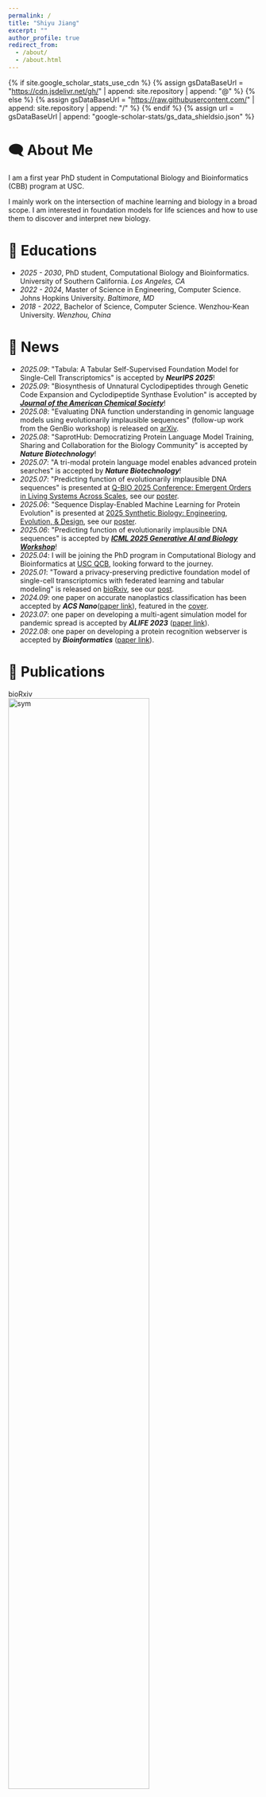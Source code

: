 ```yaml
---
permalink: /
title: "Shiyu Jiang"
excerpt: ""
author_profile: true
redirect_from: 
  - /about/
  - /about.html
---
```


{% if site.google_scholar_stats_use_cdn %}
{% assign gsDataBaseUrl = "https://cdn.jsdelivr.net/gh/" | append: site.repository | append: "@" %}
{% else %}
{% assign gsDataBaseUrl = "https://raw.githubusercontent.com/" | append: site.repository | append: "/" %}
{% endif %}
{% assign url = gsDataBaseUrl | append: "google-scholar-stats/gs_data_shieldsio.json" %}

<span class='anchor' id='about-me'></span>

# 🗨 About Me
I am a first year PhD student in Computational Biology and Bioinformatics (CBB) program at USC.

I mainly work on the intersection of machine learning and biology in a broad scope. I am interested in foundation 
models for life sciences and how to use them to discover and interpret new biology.

# 📖 Educations
- *2025 - 2030*, PhD student, Computational Biology and Bioinformatics. University of Southern California. *Los Angeles, CA*
- *2022 - 2024*, Master of Science in Engineering, Computer Science. Johns Hopkins University. *Baltimore, MD* 
- *2018 - 2022*, Bachelor of Science, Computer Science. Wenzhou-Kean University. *Wenzhou, China*

# 📰 News
- *2025.09*: "Tabula: A Tabular Self-Supervised Foundation Model for Single-Cell Transcriptomics" is accepted by ***NeurIPS 2025***!
- *2025.09*: "Biosynthesis of Unnatural Cyclodipeptides through Genetic Code Expansion and Cyclodipeptide Synthase Evolution" is accepted by ***[Journal of the American Chemical Society](https://doi.org/10.1021/jacs.5c08627)***!
- *2025.08*: "Evaluating DNA function understanding in genomic language models using evolutionarily implausible sequences" (follow-up work from the GenBio workshop) is released on [arXiv](https://arxiv.org/abs/2506.10271v3).
- *2025.08*: "SaprotHub: Democratizing Protein Language Model Training, Sharing and Collaboration for the Biology Community" is accepted by ***Nature Biotechnology***!
- *2025.07*: "A tri-modal protein language model enables advanced protein searches" is accepted by ***Nature Biotechnology***!
- *2025.07*: "Predicting function of evolutionarily implausible DNA sequences" is presented at [Q-BIO 2025 Conference: Emergent Orders in Living Systems Across Scales](https://cqb.pku.edu.cn/info/1064/3011.htm), see our [poster](https://jasonjiangs.github.io/images/nullsettes_poster.png).
- *2025.06*: "Sequence Display-Enabled Machine Learning for Protein Evolution" is presented at [2025 Synthetic Biology: Engineering, Evolution, & Design](https://synbioconference.org/2025), see our [poster](https://jasonjiangs.github.io/images/seq_display_poster.png).
- *2025.06*: "Predicting function of evolutionarily implausible DNA sequences" is accepted by ***[ICML 2025 Generative AI and Biology Workshop](https://openreview.net/forum?id=YEmMJHZSGv)***!
- *2025.04*: I will be joining the PhD program in Computational Biology and Bioinformatics at [USC QCB](https://www.qcb-dornsife.usc.edu/), looking forward to the journey.
- *2025.01*: "Toward a privacy-preserving predictive foundation model of single-cell transcriptomics with federated learning and tabular modeling" is released on [bioRxiv](https://www.biorxiv.org/content/10.1101/2025.01.06.631427v1), see our [post](https://x.com/Xiaojie_Qiu/status/1876676759577661895).
- *2024.09*: one paper on accurate nanoplastics classification has been accepted by ***ACS Nano***([paper link](https://pubs.acs.org/doi/abs/10.1021/acsnano.4c08316)), featured in the [cover](https://pubs.acs.org/cms/10.1021/ancac3.2024.18.issue-38/asset/ancac3.2024.18.issue-38.xlargecover-4.jpg).
- *2023.07*: one paper on developing a multi-agent simulation model for pandemic spread is accepted by ***ALIFE 2023*** ([paper link](https://direct.mit.edu/isal/proceedings/isal2023/35/123/116938)).
- *2022.08*: one paper on developing a protein recognition webserver is accepted by ***Bioinformatics*** ([paper link](https://academic.oup.com/bioinformatics/article/38/19/4643/6673135)).

# 📝 Publications
<div class='paper-box'><div class='paper-box-image'><div><div class="badge">bioRxiv</div><img src='images/smartbind.png' alt="sym" width="75%"></div></div>
<div class='paper-box-text' markdown="1">

[Small Molecule Approach to RNA Targeting Binder Discovery (SMARTBind) Using Deep Learning Without Structural Input]()

**Shiyu Jiang** †, Amirhossein Taghavi †, Tenghui Wang, Samantha M. Meyer, Jessica L. Childs-Disney, Chenglong Li, Mattew D. Disney, Yanjun Li. *bioRxiv*, 2025. (In Submission)

[GitHub](https://github.com/AIDD-LiLab/SMARTBind)
</div>
</div>


<div class='paper-box'><div class='paper-box-image'><div><div class="badge">arXiv</div><img src='images/nullsettes_v2.png' alt="sym" width="75%"></div></div>
<div class='paper-box-text' markdown="1">

[Evaluating DNA function understanding in genomic language models using evolutionarily implausible sequences](https://arxiv.org/abs/2506.10271v3)

**Shiyu Jiang**, Xuyin Liu, Jerry Zitong Wang. *arXiv*, 2025. (In Submission)

[GitHub](https://github.com/cellethology/GLM-Nullsette-Benchmark)
</div>
</div>


<div class='paper-box'><div class='paper-box-image'><div><div class="badge">bioRxiv</div><img src='images/sequence display.png' alt="sym" width="75%"></div></div>
<div class='paper-box-text' markdown="1">

[Sequence Display: Generating Large-Scale Sequence–Activity Datasets to Advance Universal Protein Evolution]()

Linqi Cheng †, Xinzhe Zheng †, **Shiyu Jiang** †, Hu Y, Liu Y, Yang K, Rui J, Ding H, Zhang M, Yuan T, Ye H, Li C, Kevin K. Yang, Xiongyi Huang, Han Xiao. *bioRxiv*, 2025. (In Submission)

[GitHub](https://github.com/SophieSarceau/SequenceDisplay-ML)
</div>
</div>


<div class='paper-box'><div class='paper-box-image'><div><div class="badge">bioRxiv</div><img src='images/tabula_nips.png' alt="sym" width="75%"></div></div>
<div class='paper-box-text' markdown="1">

[Toward a privacy-preserving predictive foundation model of single-cell transcriptomics with federated learning and tabular modeling](https://www.biorxiv.org/content/10.1101/2025.01.06.631427v1)

Jiayuan Ding †, Jianhui Lin †, **Shiyu Jiang** †, Yixin Wang, Ziyang Mao, Zhaoyu Fang, Jiliang Tang, Min Li, Xiaojie Qiu. *bioRxiv*, 2025.

[GitHub](https://github.com/aristoteleo/tabula)
</div>
</div>


<div class='paper-box'><div class='paper-box-image'><div><div class="badge">bioRxiv</div><img src='images/qa.png' alt="sym" width="75%"></div></div>
<div class='paper-box-text' markdown="1">

[Decoding the Molecular Language of Proteins with Evola](https://www.biorxiv.org/content/10.1101/2025.01.05.630192v1)

Xibin Zhou †, Chenchen Han †, Yingqi Zhang ‡, Jin Su ‡, Kai Zhuang ‡, **Shiyu Jiang** ‡, Zichen Yuan, Wei Zheng, Fengyuan Dai, Yuyang Zhou, Yuyang Tao, Dan Wu, Fajie Yuan. *bioRxiv*, 2025.

[Online Server](http://www.chat-protein.com/)
</div>
</div>


<div class='paper-box'><div class='paper-box-image'><div><div class="badge">NeurIPS 2025</div><img src='images/tabula_nips.png' alt="sym" width="75%"></div></div>
<div class='paper-box-text' markdown="1">

[Tabula: A Tabular Self-Supervised Foundation Model for Single-Cell Transcriptomics]()

Jiayuan Ding †, Jianhui Lin †, **Shiyu Jiang** †, Yixin Wang, Ziyang Mao, Zhaoyu Fang, Jiliang Tang, Min Li, Xiaojie Qiu. *NeurIPS* (poster), 2025.

[GitHub](https://github.com/aristoteleo/tabula)
</div>
</div>


<div class='paper-box'><div class='paper-box-image'><div><div class="badge">Nature Communications</div><img src='images/NC_yu.png' alt="sym" width="75%"></div></div>
<div class='paper-box-text' markdown="1">

[Engineering Unnatural Cells with a 21st Amino Acid as a Living Epigenetic Sensor]()

Hu Y, Wang Y, Cheng L, Wang C, Liu Y, Wang Y, Chen Y, Yang S, Guo Y, **Jiang S**, Yang K, Xiao H. *Nature Communications*, 2025. (Accepted)

</div>
</div>


<div class='paper-box'><div class='paper-box-image'><div><div class="badge">JACS</div><img src='images/jacs_1.png' alt="sym" width="75%"></div></div>
<div class='paper-box-text' markdown="1">

[Biosynthesis of Unnatural Cyclodipeptides through Genetic Code Expansion and Cyclodipeptide Synthase Evolution](https://pubs.acs.org/doi/10.1021/jacs.5c08627)

Hu Y †, Cheng L †, Liu Y, Liu R, **Jiang S**, Yuan T, Wang Y, Ye H, Xiao H. *Journal of the American Chemical Society*, 2025.

[GitHub](https://github.com/linqicheng-xiao/gmx_mmpbsa_py)
</div>
</div>


<div class='paper-box'><div class='paper-box-image'><div><div class="badge">Nature Biotechnology</div><img src='images/protrek.png' alt="sym" width="75%"></div></div>
<div class='paper-box-text' markdown="1">

[A tri-modal protein language model enables advanced protein searches](https://www.biorxiv.org/content/10.1101/2024.05.30.596740v2.abstract)

Jin Su †, Yan He †, Shiyang You †, **Shiyu Jiang** ‡, Xibin Zhou ‡, Xuting Zhang, Yuxuan Wang, Igor Tolstoy, Hongyuan Lu, Xing Chang, Fajie Yuan. *Nature Biotechnology*, 2025. (Accepted)

[Online Server](http://search-protrek.com/)
</div>
</div>


<div class='paper-box'><div class='paper-box-image'><div><div class="badge">Nature Biotechnology</div><img src='images/saprothub.png' alt="sym" width="75%"></div></div>
<div class='paper-box-text' markdown="1">

[SaprotHub: Democratizing Protein Language Model Training, Sharing and Collaboration for the Biology Community](https://www.biorxiv.org/content/10.1101/2024.05.24.595648v5.abstract)

Jin Su, Zhikai Li, Chenchen Han, Yuyang Zhou, Yan He, Junjie Shan, Xibin Zhou, Xing Chang, **Shiyu Jiang**, Dacheng Ma, The OPMC, Martin Steinegger, Sergey Ovchinnikov, Fajie Yuan. *Nature Biotechnology*, 2025. (Accepted)

[GitHub](https://github.com/westlake-repl/SaprotHub?tab=readme-ov-file) | [OPMC](https://theopmc.github.io/)
</div>
</div>


<div class='paper-box'><div class='paper-box-image'><div><div class="badge">ICML 2025 GenBio Workshop</div><img src='images/nullsettes.png' alt="sym" width="75%"></div></div>
<div class='paper-box-text' markdown="1">

[Predicting function of evolutionarily implausible DNA sequences](https://openreview.net/forum?id=YEmMJHZSGv)

**Shiyu Jiang**, Xuyin Liu, Jerry Zitong Wang. *ICML 2025 Generative AI and Biology Workshop*, 2025.

[GitHub](https://github.com/cellethology/GLM-Nullsette-Benchmark)
</div>
</div>


<div class='paper-box'><div class='paper-box-image'><div><div class="badge">ACS Nano</div><img src='images/acsnano.png' alt="sym" width="75%"></div></div>
<div class='paper-box-text' markdown="1">

[Integrating Metal–Phenolic Networks-Mediated Separation and Machine Learning-Aided Surface-Enhanced Raman Spectroscopy for Accurate Nanoplastics Quantification and Classification](https://pubs.acs.org/doi/abs/10.1021/acsnano.4c08316)

Haoxin Ye, **Shiyu Jiang**, Yan Yan, Bin Zhao, Edward R Grant, David D Kitts, Rickey Y Yada, Anubhav Pratap-Singh, Alberto Baldelli, Tianxi Yang. *ACS Nano*, 2024.

[Featured on Cover](https://pubs.acs.org/cms/10.1021/ancac3.2024.18.issue-38/asset/ancac3.2024.18.issue-38.xlargecover-4.jpg)
</div>
</div>


<div class='paper-box'><div class='paper-box-image'><div><div class="badge">ALIFE 2023</div><img src='images/covid_sim.png' alt="sym" width="75%"></div></div>
<div class='paper-box-text' markdown="1">

[Simulating Disease Spread During Disaster Scenarios](https://direct.mit.edu/isal/proceedings/isal/35/123/116938)

**Shiyu Jiang**, Heejoong Kim, Fabio Henrique Tanaka, Claus Aranha, Anna Bogdanova, Kimia Ghobadi, Anton Dahbura. *The International Conference on Artificial Life*, 2023.

[GitHub](https://github.com/caranha/Koudou/tree/ALIFE_2023)
</div>
</div>


<div class='paper-box'><div class='paper-box-image'><div><div class="badge">Bioinformatics</div><img src='images/bioinformatics2022.png' alt="sym" width="75%"></div></div>
<div class='paper-box-text' markdown="1">

[HNOXPred: a web tool for the prediction of gas-sensing H-NOX proteins from amino acid sequence](https://academic.oup.com/bioinformatics/article/38/19/4643/6673135)

**Shiyu Jiang**, Hemn Barzan Abdalla, Chuyun Bi, Yi Zhu, Xuechen Tian, Yixin Yang, Aloysius Wong. *Bioinformatics*, 2022.

[Online Server](https://www.hnoxpred.com/) | [GitHub](https://github.com/JasonJiangs/HNOX_Pred)
</div>
</div>


<div class='paper-box'><div class='paper-box-image'><div><div class="badge">IJCNN 2021</div><img src='images/ijcnn.png' alt="sym" width="75%"></div></div>
<div class='paper-box-text' markdown="1">

[Deblur-yolo: Real-time object detection with efficient blind motion deblurring](https://ieeexplore.ieee.org/abstract/document/9534352)

Shen Zheng, Yuxiong Wu, **Shiyu Jiang**, Changjie Lu, Gaurav Gupta. *International Joint Conference on Neural Networks*, 2021

</div>
</div>

[comment]: <> (# 🎖 Honors and Awards)

[comment]: <> (- *2021.10* Lorem ipsum dolor sit amet, consectetur adipiscing elit. Vivamus ornare aliquet ipsum, ac tempus justo dapibus sit amet. )

[comment]: <> (- *2021.09* Lorem ipsum dolor sit amet, consectetur adipiscing elit. Vivamus ornare aliquet ipsum, ac tempus justo dapibus sit amet. )

# 🧑‍💻 Experience
<ul class="education-timeline">

    <li class="timeline-item-edu">
        <div class="timeline-icon">
            <img src="images/USC_logo.png" alt="USC Logo">
        </div>
        <div class="timeline-content-edu">
            <p class="date">2025.09 - Present</p>
            <h4 class="title">Graduate Research Assistant</h4>
            <p class="school"><a href="https://www.qcb-dornsife.usc.edu/" target="_blank">University of Southern California</a>, Department of Quantitative and Computational Biology</p>
        </div>
    </li>

    <li class="timeline-item-edu">
        <div class="timeline-icon">
            <img src="images/WLU_logo.png" alt="WLU Logo">
        </div>
        <div class="timeline-content-edu">
            <p class="date">2024.08 - 2025.06</p>
            <h4 class="title">Research Associate</h4>
            <p class="date">Development and evaluation of protein/genomic language model | Advisor: Prof. Fajie Yuan and Dr. Zitong Jerry Wang</p>
            <p class="school"><a href="https://en.westlake.edu.cn/" target="_blank">Westlake University</a>, School of Engineering & School of Science</p>
        </div>
    </li>

    <li class="timeline-item-edu">
        <div class="timeline-icon">
            <img src="images/rice_logo.png" alt="RiceU Logo">
        </div>
        <div class="timeline-content-edu">
            <p class="date">2023 - 2025</p>
            <h4 class="title">Remote Research Assistant | Advisor: Prof. Han Xiao</h4>
            <p class="school"><a href="https://chemistry.rice.edu/" target="_blank">Rice University</a>, Department of Chemistry</p>
        </div>
    </li>

    <li class="timeline-item-edu">
        <div class="timeline-icon">
            <img src="images/UF_logo.png" alt="UF Logo">
        </div>
        <div class="timeline-content-edu">
            <p class="date">2023 - 2025</p>
            <h4 class="title">Remote Research Assistant| Advisor: Prof. Yanjun Li</h4>
            <p class="school"><a href="https://pharmacy.ufl.edu/" target="_blank">University of Florida</a>, College of Pharmacy</p>
        </div>
    </li>

    <li class="timeline-item-edu">
        <div class="timeline-icon">
            <img src="images/STF_logo.png" alt="Stanford Logo">
        </div>
        <div class="timeline-content-edu">
            <p class="date">2023 - 2025</p>
            <h4 class="title">Remote Research Assistant | Advisor: Prof. Xiaojie Qiu</h4>
            <p class="school"><a href="https://med.stanford.edu/genetics.html?tab=proxy" target="_blank">Stanford University</a>, Department of Genetics</p>
        </div>
    </li>

    <li class="timeline-item-edu">
        <div class="timeline-icon">
            <img src="images/UVA_logo.png" alt="UVA Logo">
        </div>
        <div class="timeline-content-edu">
            <p class="date">2024.01 - 2024.07</p>
            <h4 class="title">Lab Specialist | Advisor: Prof. Chongzhi Zang</h4>
            <p class="date">ChIP-Seq peak calling</p>
            <p class="school"><a href="https://med.virginia.edu/genome-sciences/" target="_blank">University of Virginia</a>, School of Medicine</p>
        </div>
    </li>

    <li class="timeline-item-edu">
        <div class="timeline-icon">
            <img src="images/AlibabaCloud_logo.png" alt="Alibaba Cloud Logo">
        </div>
        <div class="timeline-content-edu">
            <p class="date">2022.06 - 2022.08</p>
            <h4 class="title">Software Engineer Intern</h4>
            <p class="school"><a href="https://www.alibabacloud.com/en?_p_lc=5" target="_blank">Alibaba Cloud</a> </p>
        </div>
    </li>
</ul>

# 🔨 Models and Tools
## Genomics
- [Nullsettes](https://github.com/cellethology/GLM-Nullsette-Benchmark): 
  a synthetic biology benchmark simulating loss-of-function mutations via control element translocations, enabling zero-shot evaluation of genomic language models.

- [SICER 2.0](https://zanglab.github.io/SICER2/) (**S**patial-clustering **I**dentification of **C**hIP-**E**nriched **R**egions):
  a redesigned ChIP-Seq broad peak calling data analysis method.

- [Tabula](https://github.com/aristoteleo/tabula):
  A privacy-preserving predictive foundation model for single-cell transcriptomics, leveraging federated learning and tabular modeling.

## Protein
- [Sequence display](https://github.com/SophieSarceau/SequenceDisplay-ML):
  a platform that integrates large‑scale sequence–activity datasets with protein language models to map activity landscapes and identify high‑performance protein variants.

- [ProTrek](http://search-protrek.com/):
  a tri-modal protein language model that jointly models protein sequence, structure and function (SSF).

- [Evolla](http://www.chat-protein.com/):
  a protein-language generative model (Protein ChatGPT) designed to decode the molecular language of proteins.

- [SaProtHub](https://github.com/westlake-repl/SaprotHub?tab=readme-ov-file):
  making Protein Modeling Accessible to All Biologists.

- [HNOXPred](https://www.hnoxpred.com/) (**Pred**iction of **H**eme-**N**itric oxide/**OX**ygen domains):
  a web server to predict gas-sensing H-NOX proteins from amino acid sequences.

## Molecular interacion
- [SMARTBind](https://github.com/AIDD-LiLab/SMARTBind):
  SMARTBind is a structure-agnostic RNA-ligand interaction prediction method, which can be used for RNA-ligand virtual screening and binding site prediction.

- [gmx_mmpbsa_py](https://github.com/linqicheng-xiao/gmx_mmpbsa_py):
  an easy-to-use Python script that integrates GROMACS molecular dynamics trajectories with APBS to compute protein–ligand binding free energies using the MM/PBSA method.

## Other
- [Koudou](https://github.com/caranha/Koudou):
  an agent-based model that simulates the infectious disease spread under college town scenario.


# 🌎 Miscellaneous
Outside of work, you’ll often find me at the gym, playing soccer, road cycling, or go hiking. 
I also enjoy playing table tennis and the piano occasionally.


<body>
  <a href="https://clustrmaps.com/site/1bt6x"  title="Visit tracker" >
    <img src="//www.clustrmaps.com/map_v2.png?d=aGpjzbKbHZT-5oLEhHvcK0igPnT7IvQmYxySQX6oPb4&cl=ffffff" />
  </a>
</body>